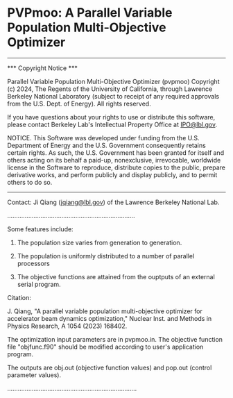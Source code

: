 # PVPmoo: A Parallel Variable Population Multi-Objective Optimizer

****************************

*** Copyright Notice ***

Parallel Variable Population Multi-Objective Optimizer (pvpmoo) 
Copyright (c) 2024, The Regents of the University of California,
through Lawrence Berkeley National Laboratory (subject to receipt of
any required approvals from the U.S. Dept. of Energy). All rights reserved.

If you have questions about your rights to use or distribute this software,
please contact Berkeley Lab's Intellectual Property Office at
IPO@lbl.gov.

NOTICE.  This Software was developed under funding from the U.S. Department
of Energy and the U.S. Government consequently retains certain rights.  As
such, the U.S. Government has been granted for itself and others acting on
its behalf a paid-up, nonexclusive, irrevocable, worldwide license in the
Software to reproduce, distribute copies to the public, prepare derivative 
works, and perform publicly and display publicly, and to permit others to do so.


****************************

Contact: Ji Qiang (jqiang@lbl.gov) of the Lawrence Berkeley National Lab.

.........................................................................

Some features include:

1) The population size varies from generation to generation.

2) The population is uniformly distributed to a number of parallel processors

3) The objective functions are attained from the ouptputs of an external serial program.

Citation:

J. Qiang, "A parallel variable population multi-objective optimizer for
accelerator beam dynamics optimization," Nuclear Inst. and Methods in Physics Research,
A 1054 (2023) 168402.

The optimization input parameters are in pvpmoo.in.
The objective function file "objfunc.f90" should be modified according to
user's application program.

The outputs are obj.out (objective function values) and pop.out (control parameter values).

..........................................................................

